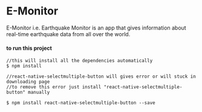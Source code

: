 # E-Monitor
E-Monitor i.e. Earthquake Monitor is an app that gives information about real-time earthquake data from all over the world.

#### to run this project
```
//this will install all the dependencies automatically
$ npm install

//react-native-selectmultiple-button will gives error or will stuck in downloading page
//to remove this error just install "react-native-selectmultiple-button" manually

$ npm install react-native-selectmultiple-button --save
```



